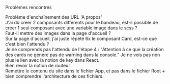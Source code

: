 Problèmes rencontrés

Problème d'enchaînement des URL 'A propos'
<br />
J'ai dû créer 2 composants différents pour le bandeau, est-il possible de créer 1 seul composant avec une variable image dans le scss ?
<br />
Faut-il mettre des images dans la page d'accueil ?
<br />
Sur la page d'accueil, j'ai juste répété 6x le composant Card, est-ce que c'est bien l'attendu ?
<br />
Je ne comprends pas l'attendu de l'étape 4 : "Attention à ce que la création des cards ne génère pas de warning dans
la console." Je ne vois pas non plus le lien avec la notion de key dans React.
<br />
Bien revoir la notion de routeur
<br />
Remettre le contenu du site dans le fichier App, et pas dans le fichier Root + bien comprendre l'architecture de ces fichiers.
